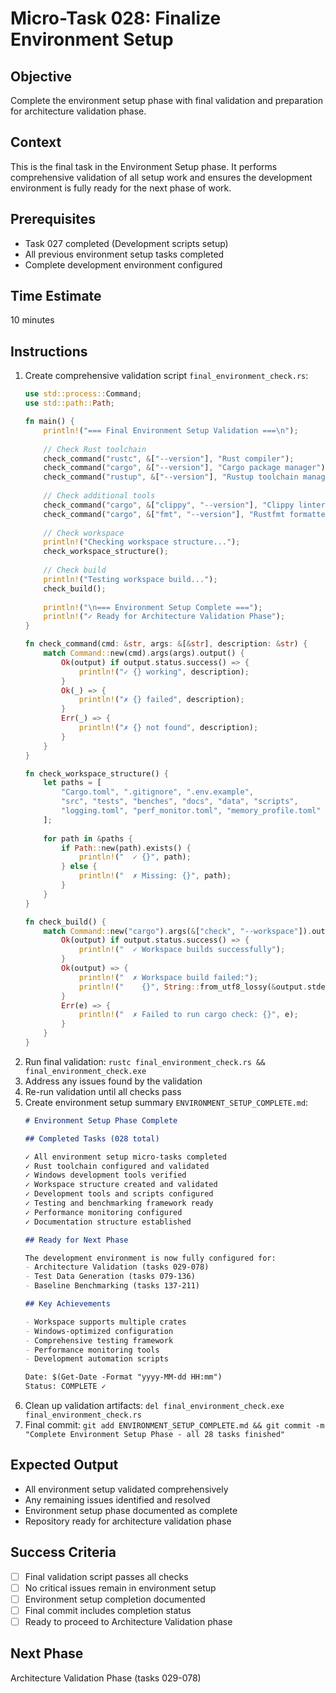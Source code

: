 # Micro-Task 028: Finalize Environment Setup

## Objective
Complete the environment setup phase with final validation and preparation for architecture validation phase.

## Context
This is the final task in the Environment Setup phase. It performs comprehensive validation of all setup work and ensures the development environment is fully ready for the next phase of work.

## Prerequisites
- Task 027 completed (Development scripts setup)
- All previous environment setup tasks completed
- Complete development environment configured

## Time Estimate
10 minutes

## Instructions
1. Create comprehensive validation script `final_environment_check.rs`:
   ```rust
   use std::process::Command;
   use std::path::Path;
   
   fn main() {
       println!("=== Final Environment Setup Validation ===\n");
       
       // Check Rust toolchain
       check_command("rustc", &["--version"], "Rust compiler");
       check_command("cargo", &["--version"], "Cargo package manager");
       check_command("rustup", &["--version"], "Rustup toolchain manager");
       
       // Check additional tools
       check_command("cargo", &["clippy", "--version"], "Clippy linter");
       check_command("cargo", &["fmt", "--version"], "Rustfmt formatter");
       
       // Check workspace
       println!("Checking workspace structure...");
       check_workspace_structure();
       
       // Check build
       println!("Testing workspace build...");
       check_build();
       
       println!("\n=== Environment Setup Complete ===");
       println!("✓ Ready for Architecture Validation Phase");
   }
   
   fn check_command(cmd: &str, args: &[&str], description: &str) {
       match Command::new(cmd).args(args).output() {
           Ok(output) if output.status.success() => {
               println!("✓ {} working", description);
           }
           Ok(_) => {
               println!("✗ {} failed", description);
           }
           Err(_) => {
               println!("✗ {} not found", description);
           }
       }
   }
   
   fn check_workspace_structure() {
       let paths = [
           "Cargo.toml", ".gitignore", ".env.example",
           "src", "tests", "benches", "docs", "data", "scripts",
           "logging.toml", "perf_monitor.toml", "memory_profile.toml"
       ];
       
       for path in &paths {
           if Path::new(path).exists() {
               println!("  ✓ {}", path);
           } else {
               println!("  ✗ Missing: {}", path);
           }
       }
   }
   
   fn check_build() {
       match Command::new("cargo").args(&["check", "--workspace"]).output() {
           Ok(output) if output.status.success() => {
               println!("  ✓ Workspace builds successfully");
           }
           Ok(output) => {
               println!("  ✗ Workspace build failed:");
               println!("    {}", String::from_utf8_lossy(&output.stderr));
           }
           Err(e) => {
               println!("  ✗ Failed to run cargo check: {}", e);
           }
       }
   }
   ```
2. Run final validation: `rustc final_environment_check.rs && final_environment_check.exe`
3. Address any issues found by the validation
4. Re-run validation until all checks pass
5. Create environment setup summary `ENVIRONMENT_SETUP_COMPLETE.md`:
   ```markdown
   # Environment Setup Phase Complete
   
   ## Completed Tasks (028 total)
   
   ✓ All environment setup micro-tasks completed
   ✓ Rust toolchain configured and validated
   ✓ Windows development tools verified
   ✓ Workspace structure created and validated
   ✓ Development tools and scripts configured
   ✓ Testing and benchmarking framework ready
   ✓ Performance monitoring configured
   ✓ Documentation structure established
   
   ## Ready for Next Phase
   
   The development environment is now fully configured for:
   - Architecture Validation (tasks 029-078)
   - Test Data Generation (tasks 079-136)  
   - Baseline Benchmarking (tasks 137-211)
   
   ## Key Achievements
   
   - Workspace supports multiple crates
   - Windows-optimized configuration
   - Comprehensive testing framework
   - Performance monitoring tools
   - Development automation scripts
   
   Date: $(Get-Date -Format "yyyy-MM-dd HH:mm")
   Status: COMPLETE ✓
   ```
6. Clean up validation artifacts: `del final_environment_check.exe final_environment_check.rs`
7. Final commit: `git add ENVIRONMENT_SETUP_COMPLETE.md && git commit -m "Complete Environment Setup Phase - all 28 tasks finished"`

## Expected Output
- All environment setup validated comprehensively
- Any remaining issues identified and resolved
- Environment setup phase documented as complete
- Repository ready for architecture validation phase

## Success Criteria
- [ ] Final validation script passes all checks
- [ ] No critical issues remain in environment setup
- [ ] Environment setup completion documented
- [ ] Final commit includes completion status
- [ ] Ready to proceed to Architecture Validation phase

## Next Phase
Architecture Validation Phase (tasks 029-078)